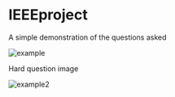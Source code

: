 # IEEEproject
A simple demonstration of the questions asked


![example](https://github.com/ashwinfelix/IEEEproject/assets/35266735/6899feac-4518-4f6f-b978-f248570e2dbe)


Hard question image

![example2](https://github.com/ashwinfelix/IEEEproject/assets/35266735/58431b21-b8b8-4b52-aa8c-7ce90400a583)
